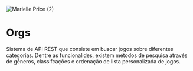 ![Marielle Price (2)](https://github.com/dev-alexandre17/dslist/assets/83430934/2c42e7f7-3a90-405c-b763-53486dd1aab6)

# Orgs

Sistema de API REST que consiste em buscar jogos sobre diferentes categorias. Dentre as funcionalides, existem métodos de pesquisa através de gêneros, classifcações e ordenação de lista personalizada de jogos.





